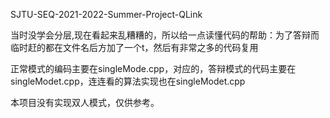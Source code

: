 SJTU-SEQ-2021-2022-Summer-Project-QLink

当时没学会分层,现在看起来乱糟糟的，所以给一点读懂代码的帮助：为了答辩而临时赶的都在文件名后方加了一个t，然后有非常之多的代码复用

正常模式的编码主要在singleMode.cpp，对应的，答辩模式的代码主要在singleModet.cpp，连连看的算法实现也在singleModet.cpp

本项目没有实现双人模式，仅供参考。
